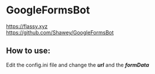 # GoogleFormsBot
https://flassy.xyz  
https://github.com/Shawey/GoogleFormsBot

## How to use: ##
Edit the config.ini file and change the ***url*** and the ***formData***
